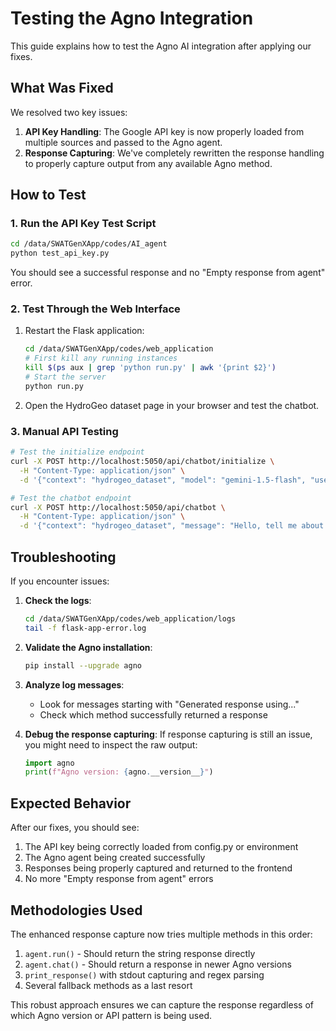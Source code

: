 # Testing the Agno Integration

This guide explains how to test the Agno AI integration after applying our fixes.

## What Was Fixed

We resolved two key issues:

1. **API Key Handling**: The Google API key is now properly loaded from multiple sources and passed to the Agno agent.
2. **Response Capturing**: We've completely rewritten the response handling to properly capture output from any available Agno method.

## How to Test

### 1. Run the API Key Test Script

```bash
cd /data/SWATGenXApp/codes/AI_agent
python test_api_key.py
```

You should see a successful response and no "Empty response from agent" error.

### 2. Test Through the Web Interface

1. Restart the Flask application:
   ```bash
   cd /data/SWATGenXApp/codes/web_application
   # First kill any running instances
   kill $(ps aux | grep 'python run.py' | awk '{print $2}')
   # Start the server
   python run.py
   ```

2. Open the HydroGeo dataset page in your browser and test the chatbot.

### 3. Manual API Testing

```bash
# Test the initialize endpoint
curl -X POST http://localhost:5050/api/chatbot/initialize \
  -H "Content-Type: application/json" \
  -d '{"context": "hydrogeo_dataset", "model": "gemini-1.5-flash", "use_agno": true}'

# Test the chatbot endpoint
curl -X POST http://localhost:5050/api/chatbot \
  -H "Content-Type: application/json" \
  -d '{"context": "hydrogeo_dataset", "message": "Hello, tell me about PRISM data", "model": "gemini-1.5-flash", "use_agno": true}'
```

## Troubleshooting

If you encounter issues:

1. **Check the logs**:
   ```bash
   cd /data/SWATGenXApp/codes/web_application/logs
   tail -f flask-app-error.log
   ```

2. **Validate the Agno installation**:
   ```bash
   pip install --upgrade agno
   ```

3. **Analyze log messages**:
   - Look for messages starting with "Generated response using..."
   - Check which method successfully returned a response

4. **Debug the response capturing**:
   If response capturing is still an issue, you might need to inspect the raw output:
   ```python
   import agno
   print(f"Agno version: {agno.__version__}")
   ```

## Expected Behavior

After our fixes, you should see:

1. The API key being correctly loaded from config.py or environment
2. The Agno agent being created successfully
3. Responses being properly captured and returned to the frontend
4. No more "Empty response from agent" errors

## Methodologies Used

The enhanced response capture now tries multiple methods in this order:
1. `agent.run()` - Should return the string response directly
2. `agent.chat()` - Should return a response in newer Agno versions
3. `print_response()` with stdout capturing and regex parsing
4. Several fallback methods as a last resort

This robust approach ensures we can capture the response regardless of which Agno version or API pattern is being used. 